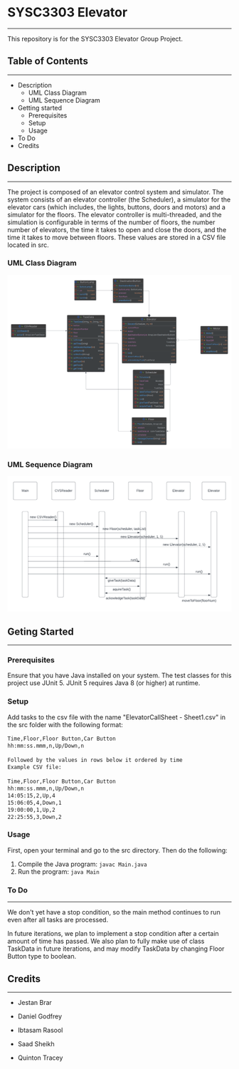 
# SYSC3303 Elevator 
___
This repository is for the SYSC3303 Elevator Group Project.

## Table of Contents
___
- Description
  - UML Class Diagram
  - UML Sequence Diagram
- Getting started
  - Prerequisites
  - Setup
  - Usage
- To Do
- Credits

## Description
___
The project is composed of an elevator control system and simulator. The system consists of an
elevator controller (the Scheduler), a simulator for the elevator cars (which includes, the lights, buttons, doors
and motors) and a simulator for the floors. The elevator controller is multi-threaded, and the simulation is configurable in terms of the number of floors,
the number number of elevators, the time it takes to open and close the doors, and the time it takes to move
between floors. These values are stored in a CSV file located in src.

### UML Class Diagram
![UML Class](/UML%20Class%20Diagram.png)

### UML Sequence Diagram
![UML Sequence](/UML%20Sequence%20Diagram.png)

## Geting Started
___
### Prerequisites
Ensure that you have Java installed on your system.
The test classes for this project use JUnit 5.
JUnit 5 requires Java 8 (or higher) at runtime. 

### Setup
Add tasks to the csv file with the name "ElevatorCallSheet - Sheet1.csv" in the src folder with the following format:

    Time,Floor,Floor Button,Car Button
    hh:mm:ss.mmm,n,Up/Down,n

    Followed by the values in rows below it ordered by time
    Example CSV file:

    Time,Floor,Floor Button,Car Button
    hh:mm:ss.mmm,n,Up/Down,n
    14:05:15,2,Up,4
    15:06:05,4,Down,1
    19:00:00,1,Up,2
    22:25:55,3,Down,2

### Usage
First, open your terminal and go to the src directory. Then do the following:
1. Compile the Java program:
```javac Main.java```
2. Run the program:
```java Main```

### To Do
___
We don't yet have a stop condition, so the main method continues to run even after all tasks are processed.

In future iterations, we plan to implement a stop condition after a certain amount of time has passed.
We also plan to fully make use of class TaskData in future iterations, and may modify TaskData by changing Floor Button type to boolean.


## Credits
___

- Jestan Brar

- Daniel Godfrey

- Ibtasam Rasool

- Saad Sheikh

- Quinton Tracey 


